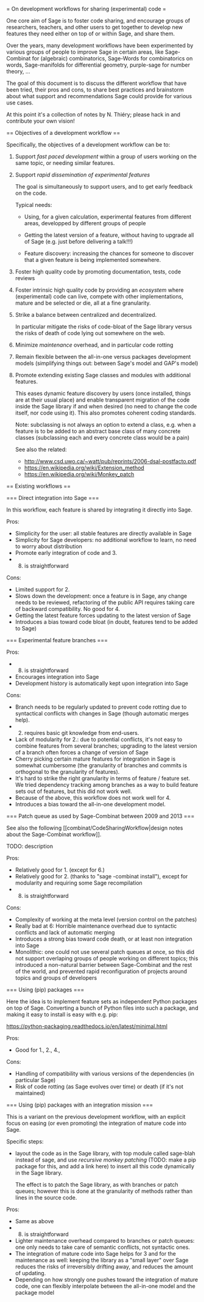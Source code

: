 = On development workflows for sharing (experimental) code =

One core aim of Sage is to foster code sharing, and encourage groups
of researchers, teachers, and other users to get together to develop
new features they need either on top of or within Sage, and share
them.

Over the years, many development workflows have been experimented by
various groups of people to improve Sage in certain areas, like
Sage-Combinat for (algebraic) combinatorics, Sage-Words for
combinatorics on words, Sage-manifolds for differential geometry,
purple-sage for number theory, ...

The goal of this document is to discuss the different workflow that
have been tried, their pros and cons, to share best practices and
brainstorm about what support and recommendations Sage could provide
for various use cases.

At this point it's a collection of notes by N. Thiéry; please hack in and contribute your own vision!

== Objectives of a development workflow ==

Specifically, the objectives of a development workflow can be to:

1.  Support *fast paced development* within a group of users working on
    the same topic, or needing similar features.

2.  Support *rapid dissemination of experimental features*

    The goal is simultaneously to support users, and to get early
    feedback on the code.

    Typical needs:

    - Using, for a given calculation, experimental features from
      different areas, developped by different groups of people

    - Getting the latest version of a feature, without having to
      upgrade all of Sage (e.g. just before delivering a talk!!!)

    - Feature discovery: increasing the chances for someone to
      discover that a given feature is being implemented somewhere.

3.  Foster high quality code by promoting documentation, tests, code reviews

4.  Foster intrinsic high quality code by providing an *ecosystem*
    where (experimental) code can live, compete with other
    implementations, mature and be selected or die, all at a fine
    granularity.

5.  Strike a balance between centralized and decentralized.

    In particular mitigate the risks of code-bloat of the Sage library
    versus the risks of death of code lying out somewhere on the web.

6.  Minimize *maintenance* overhead, and in particular code rotting

7.  Remain flexible between the all-in-one versus packages development models
    (simplifying things out: between Sage's model and GAP's model)

8.  Promote extending existing Sage classes and modules with additional features.

    This eases dynamic feature discovery by users (once installed,
    things are at their usual place) and enable transparent migration
    of the code inside the Sage library if and when desired (no need
    to change the code itself, nor code using it). This also promotes
    coherent coding standards.

    Note: subclassing is not always an option to extend a class,
    e.g. when a feature is to be added to an abstract base class of
    many concrete classes (subclassing each and every concrete class
    would be a pain)

    See also the related:
    - http://www.csd.uwo.ca/~watt/pub/reprints/2006-dsal-postfacto.pdf
    - https://en.wikipedia.org/wiki/Extension_method
    - https://en.wikipedia.org/wiki/Monkey_patch

== Existing workflows ==

=== Direct integration into Sage ===

In this workflow, each feature is shared by integrating it directly into Sage.

Pros:

- Simplicity for the user: all stable features are directly available in Sage
- Simplicity for Sage developers: no additional workflow to learn, no
  need to worry about distribution
- Promote early integration of code and 3.
- 8. is straightforward

Cons:

- Limited support for 2.
- Slows down the development: once a feature is in Sage, any change
  needs to be reviewed, refactoring of the public API requires taking
  care of backward compatibility. No good for 4.
- Getting the latest feature forces updating to the latest version of Sage
- Introduces a bias toward code bloat (in doubt, features tend to be added to Sage)

=== Experimental feature branches ===

Pros:

- 8. is straightforward
- Encourages integration into Sage
- Development history is automatically kept upon integration into Sage

Cons:

- Branch needs to be regularly updated to prevent code rotting due to
  syntactical conflicts with changes in Sage (though automatic merges help).
- 2. requires basic git knowledge from end-users.
- Lack of modularity for 2.: due to potential conflicts, it's not easy
  to combine features from several branches; upgrading to the latest
  version of a branch often forces a change of version of Sage
- Cherry picking certain mature features for integration in Sage is
  somewhat cumbersome (the granularity of branches and commits is
  orthogonal to the granularity of features).
- It's hard to strike the right granularity in terms of feature /
  feature set. We tried dependency tracking among branches as a way to
  build feature sets out of features, but this did not work well.
- Because of the above, this workflow does not work well for 4.
- Introduces a bias toward the all-in-one development model.

=== Patch queue as used by Sage-Combinat between 2009 and 2013 ===

See also the following [[combinat/CodeSharingWorkflow|design notes about the Sage-Combinat workflow]].

TODO: description

Pros:

- Relatively good for 1. (except for 6.)
- Relatively good for 2. (thanks to "sage -combinat install"), except
  for modularity and requiring some Sage recompilation
- 8. is straightforward

Cons:

- Complexity of working at the meta level (version control on the patches)
- Really bad at 6: Horrible maintenance overhead due to syntactic conflicts and lack of automatic merging
- Introduces a strong bias toward code death, or at least non integration into Sage
- Monolithic: one could not use several patch queues at once, so this
  did not support overlaping groups of people working on different
  topics; this introduced a non-natural barrier between Sage-Combinat
  and the rest of the world, and prevented rapid reconfiguration of
  projects around topics and groups of developers

=== Using (pip) packages ===

Here the idea is to implement feature sets as independent Python
packages on top of Sage. Converting a bunch of Python files into such
a package, and making it easy to install is easy with e.g. pip:

https://python-packaging.readthedocs.io/en/latest/minimal.html

Pros:
- Good for 1., 2., 4.,

Cons:
- Handling of compatibility with various versions of the dependencies (in particular Sage)
- Risk of code rotting (as Sage evolves over time) or death (if it's not maintained)

=== Using (pip) packages with an integration mission ===

This is a variant on the previous development workflow, with an
explicit focus on easing (or even promoting) the integration of mature
code into Sage.

Specific steps:

- layout the code as in the Sage library, with top module called
  sage-blah instead of sage, and use *recursive monkey patching*
  (TODO: make a pip package for this, and add a link here) to insert
  all this code dynamically in the Sage library.

  The effect is to patch the Sage library, as with branches or patch
  queues; however this is done at the granularity of methods rather
  than lines in the source code.

Pros:
- Same as above
- 8. is straightforward
- Lighter maintenance overhead compared to branches or patch queues:
  one only needs to take care of semantic conflicts, not syntactic
  ones.
- The integration of mature code into Sage helps for 3 and for the
  maintenance as well: keeping the library as a "small layer" over
  Sage reduces the risks of irreversibly drifting away, and reduces
  the amount of updating.
- Depending on how strongly one pushes toward the integration of
  mature code, one can flexibly interpolate between the all-in-one
  model and the package model
